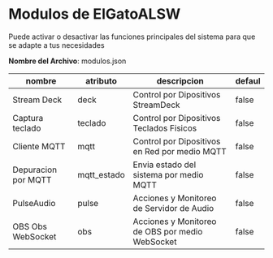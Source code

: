 # Modulos de ElGatoALSW

Puede activar o desactivar las funciones principales del sistema para que se adapte a tus necesidades 

**Nombre del Archivo**: modulos.json

| nombre              | atributo    | descripcion                                     | defaul |
| ------------------- | ----------- | ----------------------------------------------- | ------ |
| Stream Deck         | deck        | Control por Dipositivos StreamDeck              | false  |
| Captura teclado     | teclado     | Control por Dipositivos Teclados Fisicos        | false  |
| Cliente MQTT        | mqtt        | Control por Dipositivos en Red por medio MQTT   | false  |
| Depuracion por MQTT | mqtt_estado | Envia estado del sistema por medio MQTT         | false  |
| PulseAudio          | pulse       | Acciones y Monitoreo de Servidor de Audio       | false  |
| OBS Obs WebSocket   | obs         | Acciones y Monitoreo de OBS por medio WebSocket | false  |